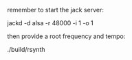 


remember to start the jack server:

jackd -d alsa -r 48000 -i 1 -o 1

then provide a root frequency and tempo:

./build/rsynth <startfreq> <startTempo>



